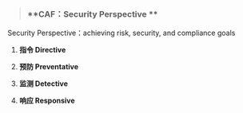 > ### **CAF：Security Perspective **

Security Perspective：achieving risk, security, and compliance goals

1. **指令 Directive**

2. **预防 Preventative**
 
3. **监测 Detective**

4. **响应 Responsive**